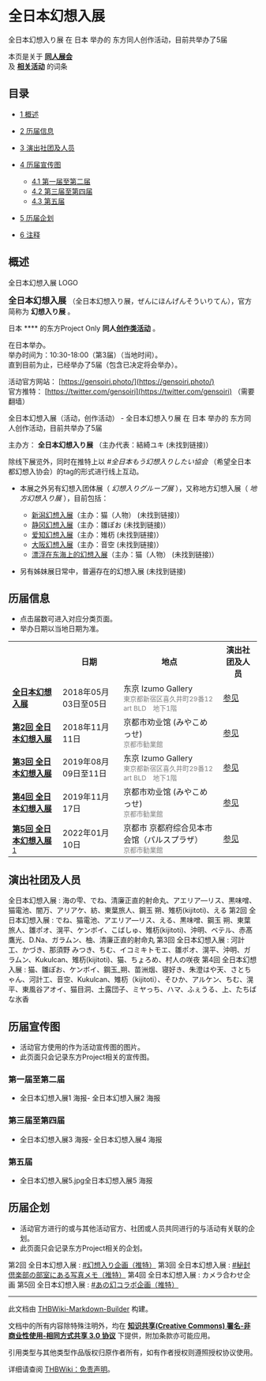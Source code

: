 # 全日本幻想入展

<!-- source html: G:\repos\THBWiki-Markdown-Builder\THBWikiMarkdown\Temp\main\5\56\ns0%3A%E5%85%A8%E6%97%A5%E6%9C%AC%E5%B9%BB%E6%83%B3%E5%85%A5%E5%B1%95.html -->

全日本幻想入り展 在 日本 举办的  东方同人创作活动，目前共举办了5届

本页是关于 **[同人展会](./同人展会.md#展会类活动)**   
及 **[相关活动](./相关活动.md)** 的词条

## 目录

- [1 概述](#概述)
- [2 历届信息](#历届信息)
- [3 演出社团及人员](#演出社团及人员)
- [4 历届宣传图](#历届宣传图)

  - [4.1 第一届至第二届](#第一届至第二届)
  - [4.2 第三届至第四届](#第三届至第四届)
  - [4.3 第五届](#第五届)



- [5 历届企划](#历届企划)
- [6 注释](#注释)





## 概述
[](./文件-全日本幻想入展LOGO.png.md)  [](./文件-全日本幻想入展LOGO.png.md)全日本幻想入展 LOGO
  
<big> **全日本幻想入展** </big>（全日本幻想入り展，ぜんにほんげんそういりてん），官方简称为 **幻想入り展** 。  
  
  
  
  
日本 **** 的东方Project Only **同人[创作类活动](./创作类活动.md#创作类活动)** 。  
  
在日本举办。  
举办时间为：10:30-18:00（第3届）（当地时间）。  
直到目前为止，已经举办了5届（包含已决定将会举办）。  
  
  
  
  
活动官方网站： [https://gensoiri.photo/](https://gensoiri.photo/)   
官方推特： [https://twitter.com/gensoiri](https://twitter.com/gensoiri) （需要翻墙）  
  
全日本幻想入展（活动，创作活动） - 全日本幻想入り展 在 日本 举办的  东方同人创作活动，目前共举办了5届
  
主办方： **全日本幻想入り展** （主办代表：結綺ユキ (未找到链接)）  
  

  
  
除线下展览外，同时在推特上以 *#全日本もう幻想入りしたい協会* （希望全日本都幻想入协会）的tag的形式进行线上互动。
  
  
  

  

- 本展之外另有幻想入团体展（ *幻想入りグループ展* ），又称地方幻想入展（ *地方幻想入り展* ），目前包括：
  - [新潟幻想入展](./新潟幻想入展.md)（主办：猫（人物） (未找到链接)）
  - [静冈幻想入展](./静冈幻想入展.md)（主办：雛ぽお (未找到链接)）
  - [爱知幻想入展](./爱知幻想入展.md)（主办：雉杤 (未找到链接)）
  - [大阪幻想入展](./大阪幻想入展.md)（主办：音空 (未找到链接)）
  - [漂浮在东海上的幻想入展](./漂浮在东海上的幻想入展.md)（主办：猫（人物） (未找到链接)）

- 另有姊妹展日常中，普遍存在的幻想入展 (未找到链接)


## 历届信息
- 点击届数可进入对应分类页面。
- 举办日期以当地日期为准。


<table>
<tbody><tr><th> </th><th>日期</th><th>地点</th><th>演出社团及人员</th></tr>
<tr><td id="1"><b><a href="/展会作品列表?e=%E5%85%A8%E6%97%A5%E6%9C%AC%E5%B9%BB%E6%83%B3%E5%85%A5%E5%B1%95%231">全日本幻想入展</a></b></td><td id="ev-1">2018年05月03日至05日</td><td>东京 Izumo Gallery<br><small><span style="color:grey;">東京都新宿区喜久井町29番12 art BLD　地下1階</span></small></td><td><a href="#第1回">参见</a></td></tr>
<tr><td id="2"><b><a href="/展会作品列表?e=%E5%85%A8%E6%97%A5%E6%9C%AC%E5%B9%BB%E6%83%B3%E5%85%A5%E5%B1%95%232">第2回 全日本幻想入展</a></b></td><td id="ev-2">2018年11月11日</td><td>京都市劝业馆 (みやこめっせ)<br><small><span style="color:grey;">京都市勧業館</span></small></td><td><a href="#第2回">参见</a></td></tr>
<tr><td id="3"><b><a href="/展会作品列表?e=%E5%85%A8%E6%97%A5%E6%9C%AC%E5%B9%BB%E6%83%B3%E5%85%A5%E5%B1%95%233">第3回 全日本幻想入展</a></b></td><td id="ev-3">2019年08月09日至11日</td><td>东京 Izumo Gallery<br><small><span style="color:grey;">東京都新宿区喜久井町29番12 art BLD　地下1階</span></small></td><td><a href="#第3回">参见</a></td></tr>
<tr><td id="4"><b><a href="/展会作品列表?e=%E5%85%A8%E6%97%A5%E6%9C%AC%E5%B9%BB%E6%83%B3%E5%85%A5%E5%B1%95%234">第4回 全日本幻想入展</a></b></td><td id="ev-4">2019年11月17日</td><td>京都市劝业馆 (みやこめっせ)<br><small><span style="color:grey;">京都市勧業館</span></small></td><td><a href="#第4回">参见</a></td></tr>
<tr><td id="5"><b><a href="/展会作品列表?e=%E5%85%A8%E6%97%A5%E6%9C%AC%E5%B9%BB%E6%83%B3%E5%85%A5%E5%B1%95%235">第5回 全日本幻想入展</a></b><sup id="cite_ref-1" class="reference"><a href="#cite_note-1">1</a></sup></td><td id="ev-5">2022年01月10日</td><td>京都市 京都府综合见本市会馆（パルスプラザ）<br><small><span style="color:grey;">京都市勧業館</span></small></td><td><a href="#第5回">参见</a></td></tr>
</tbody></table>



## 演出社团及人员
全日本幻想入展
: 海の雫、でね、清廉正直的射命丸、アエリア―リス、黒味噌、猫電池、闇万、アリアケ、紡、東葉旅人、鋼玉 朔、雉杤(kijitoti)、える
第2回 全日本幻想入展
: でね、猫電池、アエリア―リス、える、黒味噌、鋼玉 朔、東葉旅人、雛ポオ、滉平、ケンボイ、こばしゅ、雉杤(kijitoti)、沖明、ベテル、赤髙鷹光、D.Na、ガラムン、柚、清廉正直的射命丸
第3回 全日本幻想入展
: 河計工、かづき、那須野 みつき、ちむ、イコミキトモエ、雛ポオ、滉平、沖明、ガラムン、Kukulcan、雉杤(kijitoti)、猫、ちょろめ、村人の咲夜
第4回 全日本幻想入展
: 猫、雛ぽお、ケンボイ、鋼玉_朔、苗洲烟、寝好き、朱澄はや天、さとちゃん、河計工、音空、Kukulcan、雉杤（kijitoti）、そひか、アルケン、ちむ、滉平、東風谷アオイ、猫目洞、土露団子、ミヤっち、ハマ、ふぇうる、上、たちばな氷香


## 历届宣传图
- 活动官方使用的作为活动宣传图的图片。
- 此页面只会记录东方Project相关的宣传图。


### 第一届至第二届
- [](./文件-全日本幻想入展1.jpg.md)全日本幻想入展1 海报- [](./文件-全日本幻想入展2.jpg.md)全日本幻想入展2 海报


### 第三届至第四届
- [](./文件-全日本幻想入展3.jpg.md)全日本幻想入展3 海报- [](./文件-全日本幻想入展4.jpg.md)全日本幻想入展4 海报


### 第五届
- 全日本幻想入展5.jpg全日本幻想入展5 海报


## 历届企划
- 活动官方进行的或与其他活动官方、社团或人员共同进行的与活动有关联的企划。
- 此页面只会记录东方Project相关的企划。

第2回 全日本幻想入展
: [#幻想入り企画（推特）](https://twitter.com/hashtag/幻想入り企画?src=hashtag_click&amp;f=live)
第3回 全日本幻想入展
: [#秘封倶楽部の部室にある写真メモ（推特）](https://twitter.com/hashtag/秘封倶楽部の部室にある写真メモ?src=hashtag_click&amp;f=live)
第4回 全日本幻想入展
: カメラ合わせ企画
第5回 全日本幻想入展
: [#あの幻コラボ企画（推特）](https://twitter.com/hashtag/あの幻コラボ企画?src=hashtag_click)


[^cite_note-1]: 原定与第10届[科学世纪的露天咖啡座](./科学世纪的露天咖啡座.md)一同举办，由于其因疫情宣布中止举办而同样宣布中止举办。见[【中止】全日本幻想入り展（京都合同内開催）](https://twipla.jp/events/452335)（日文），后于2022年1月10日举办

  
  






---

此文档由 [THBWiki-Markdown-Builder](https://github.com/Delsin-Yu/THBWiki-Markdown-Builder) 构建。

文档中的所有内容除特殊注明外，均在 [**知识共享(Creative Commons) 署名-非商业性使用-相同方式共享 3.0 协议**](https://creativecommons.org/licenses/by-sa/3.0/deed.zh-hans) 下提供，附加条款亦可能应用。

引用类型与其他类型作品版权归原作者所有，如有作者授权则遵照授权协议使用。

详细请查阅 [THBWiki：免责声明](https://thbwiki.cc/THBWiki:%E5%85%8D%E8%B4%A3%E5%A3%B0%E6%98%8E)。


